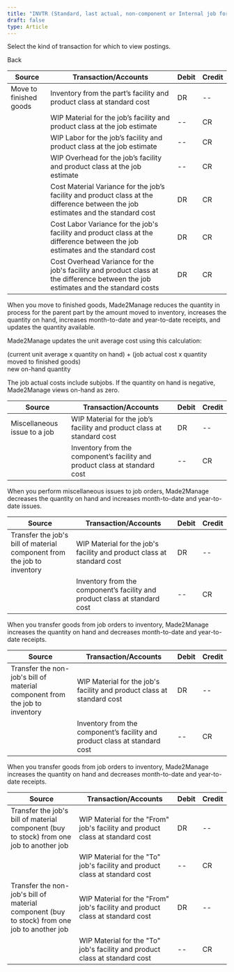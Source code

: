 ```yaml
---
title: "INVTR (Standard, last actual, non-component or Internal job for stock)"
draft: false
type: Article
---
```


Select the kind of transaction for which to view postings. 

Back

| Source                 | Transaction/Accounts                                                                                                               | Debit | Credit |
|------------------------|------------------------------------------------------------------------------------------------------------------------------------|-------|--------|
| Move to finished goods | Inventory from the part’s facility and product class at standard cost                                                              | DR    | --     |
|                        | WIP Material for the job’s facility and product class at the job estimate                                                          | --    | CR     |
|                        | WIP Labor for the job’s facility and product class at the job estimate                                                             | --    | CR     |
|                        | WIP Overhead for the job’s facility and product class at the job estimate                                                          | --    | CR     |
|                        | Cost Material Variance for the job’s facility and product class at the difference between the job estimates and the standard cost  | DR    | CR     |
|                        | Cost Labor Variance for the job's facility and product class at the difference between the job estimates and the standard cost     | DR    | CR     |
|                        | Cost Overhead Variance for the job's facility and product class at the difference between the job estimates and the standard costs | DR    | CR     |

When you move to finished goods, Made2Manage reduces the quantity in process for the parent part by the amount moved to inventory, increases the quantity on hand, increases month-to-date and year-to-date receipts, and updates the quantity available.

Made2Manage updates the unit average cost using this calculation:

(current unit average x quantity on hand) + (job actual cost x quantity moved to finished goods)  
new on-hand quantity

The job actual costs include subjobs. If the quantity on hand is negative, Made2Manage views on-hand as zero.

| Source                       | Transaction/Accounts                                                       | Debit | Credit |
|------------------------------|----------------------------------------------------------------------------|-------|--------|
| Miscellaneous issue to a job | WIP Material for the job’s facility and product class at standard cost     | DR    | --     |
|                              | Inventory from the component’s facility and product class at standard cost | --    | CR     |

When you perform miscellaneous issues to job orders, Made2Manage decreases the quantity on hand and increases month-to-date and year-to-date issues.

| Source                                                                  | Transaction/Accounts                                                       | Debit | Credit |
|-------------------------------------------------------------------------|----------------------------------------------------------------------------|-------|--------|
| Transfer the job's bill of material component from the job to inventory | WIP Material for the job's facility and product class at standard cost     | DR    | --     |
|                                                                         | Inventory from the component’s facility and product class at standard cost | --    | CR     |

When you transfer goods from job orders to inventory, Made2Manage increases the quantity on hand and decreases month-to-date and year-to-date receipts.

| Source                                                                      | Transaction/Accounts                                                       | Debit | Credit |
|-----------------------------------------------------------------------------|----------------------------------------------------------------------------|-------|--------|
| Transfer the non-job's bill of material component from the job to inventory | WIP Material for the job's facility and product class at standard cost     | DR    | --     |
|                                                                             | Inventory from the component’s facility and product class at standard cost | --    | CR     |

When you transfer goods from job orders to inventory, Made2Manage increases the quantity on hand and decreases month-to-date and year-to-date receipts.

| Source                                                                                       | Transaction/Accounts                                                          | Debit | Credit |
|----------------------------------------------------------------------------------------------|-------------------------------------------------------------------------------|-------|--------|
| Transfer the job's bill of material component (buy to stock) from one job to another job     | WIP Material for the "From" job's facility and product class at standard cost | DR    | --     |
|                                                                                              | WIP Material for the "To" job's facility and product class at standard cost   | --    | CR     |
| Transfer the non-job's bill of material component (buy to stock) from one job to another job | WIP Material for the "From" job's facility and product class at standard cost | DR    | --     |
|                                                                                              | WIP Material for the "To" job's facility and product class at standard cost   | --    | CR     |